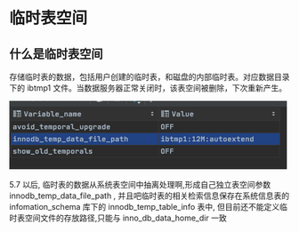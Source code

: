 # 临时表空间

## 什么是临时表空间

存储临时表的数据，包括用户创建的临时表，和磁盘的内部临时表。对应数据目录 下的 ibtmp1 文件。当数据服务器正常关闭时，该表空间被删除，下次重新产生。

![image-20200820174243213](../../../assets/image-20200820174243213.png)

5.7 以后, 临时表的数据从系统表空间中抽离处理啊,形成自己独立表空间参数 innodb_temp_data_file_path , 并且吧临时表的相关检索信息保存在系统信息表的 infomation_schema 库下的 innodb_temp_table_info 表中, 但目前还不能定义临时表空间文件的存放路径,只能与 inno_db_data_home_dir 一致

